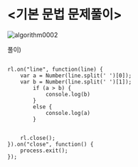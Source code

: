 # <기본 문법 문제풀이>

![algorithm0002](./algorithm_image.algorithm0002.png)

풀이)
```

rl.on("line", function(line) {
	var a = Number(line.split(' ')[0]); 
	var b = Number(line.split(' ')[1]);
		if (a > b) {
			console.log(b)
		}
		else {
			console.log(a)
		}
	
	
	rl.close();
}).on("close", function() {
	process.exit();
});
```


	